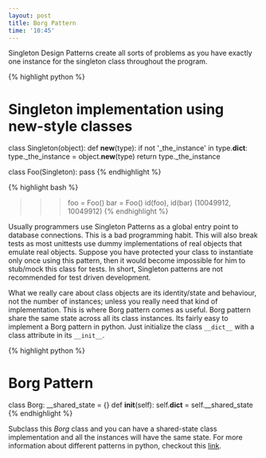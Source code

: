 ```yaml
---
layout: post
title: Borg Pattern
time: '10:45'
---
```


Singleton Design Patterns create all sorts of problems as you have exactly one instance for the singleton class throughout the program.

{% highlight python %}
# Singleton implementation using new-style classes
class Singleton(object):
    def __new__(type):
        if not '_the_instance' in type.__dict__:
            type._the_instance = object.__new__(type)
        return type._the_instance

class Foo(Singleton):
    pass
{% endhighlight %}

{% highlight bash %}
>>> foo = Foo()
>>> bar = Foo()
>>> id(foo), id(bar)
(10049912, 10049912)
{% endhighlight %}

Usually programmers use Singleton Patterns as a global entry point to database connections. This is a bad programming habit. This will also break tests as most unittests use dummy implementations of real objects that emulate real objects. Suppose you have protected your class to instantiate only once using this pattern, then it would become impossible for him to stub/mock this class for tests. In short, Singleton patterns are not recommended for test driven development.

What we really care about class objects are its identity/state and behaviour, not the number of instances; unless you really need that kind of implementation. This is where Borg pattern comes as useful. Borg pattern share the same state across all its class instances. Its fairly easy to implement a Borg pattern in python. Just initialize the class `__dict__` with a class attribute in its `__init__`.

{% highlight python %}
# Borg Pattern
class Borg:
    __shared_state = {}
    def __init__(self):
        self.__dict__ = self.__shared_state
{% endhighlight %}

Subclass this *Borg* class and you can have a shared-state class implementation and all the instances will have the same state. For more information about different patterns in python, checkout this [link](http://www.suttoncourtenay.org.uk/duncan/accu/pythonpatterns.html).
